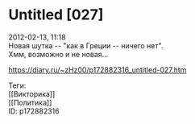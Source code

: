 Untitled [027]
===============

   
 2012-02-13, 11:18   
  Новая шутка -- "как в Греции -- ничего нет".   
  Хмм, возможно и не новая...    
    
 <https://diary.ru/~zHz00/p172882316_untitled-027.htm>   
   
 Теги:   
 [[Викторика]]   
 [[Политика]]   
 ID: p172882316